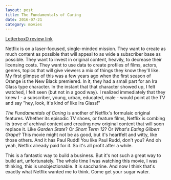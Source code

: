 ```yaml
---
layout: post
title: The Fundamentals of Caring 
date: 2016-07-21
category: movies
---
```

 
[LetterboxD review link](http://letterboxd.com/samarthbhaskar/film/the-fundamentals-of-caring/)

 Netflix is on a laser-focused, single-minded mission. They want to create as much content as possible that will appeal to as wide a subscriber base as possible. They want to invest in original content, heavily, to decrease their licensing costs. They want to use data to create profiles of films, actors, genres, topics that will give viewers a mix of things they know they'll like. My first glimpse of this was a few years ago when the first season of Orange is the New Black premiered. In it, they had a small part for an Ira Glass type character. In the instant that that character showed up, I felt watched, I felt seen (but not in a good way). I realized immediately that they knew I - a subscriber, young, urban, educated, male - would point at the TV and say "hey, look, it's kind of like Ira Glass!" 

<em>The Fundamentals of Caring</em> is another of Netflix's formulaic original features. Whether its episodic TV shoes, or feature films, Netflix is combing its trove of archival content and creating new original content that will soon replace it. Like <em>Garden State</em>? Or <em>Short Term 12</em>? Or <em>What's Eating Gilbert Grape</em>? This movie might not be as good, but it's heartfelt and witty, like those others. And it has Paul Rudd! You like Paul Rudd, don't you? And oh yeah, Netflix already paid for it. So it's all profit after a while. 

This is a fantastic way to build a business. But it's not such a great way to build art, unfortunately. The whole time I was watching this movie, I was thinking, this is unobjectionable. It is saccharine. And now I think that's exactly what Netflix wanted me to think. Come get your sugar water.
